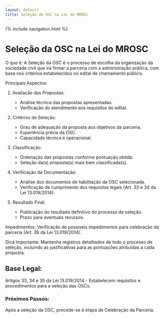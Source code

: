 ```yaml
---
layout: default
title: Seleção da OSC na Lei do MROSC
---
```


{% include navigation.html %}

<script>
document.documentElement.lang = 'pt-BR';
</script>

# Seleção da OSC na Lei do MROSC

O que é:
A Seleção da OSC é o processo de escolha da organização da sociedade civil que irá firmar a parceria com a administração pública, com base nos critérios estabelecidos no edital de chamamento público.

Principais Aspectos:

1. Avaliação das Propostas:
   - Análise técnica das propostas apresentadas.
   - Verificação do atendimento aos requisitos do edital.

2. Critérios de Seleção:
   - Grau de adequação da proposta aos objetivos da parceria.
   - Experiência prévia da OSC.
   - Capacidade técnica e operacional.

3. Classificação:
   - Ordenação das propostas conforme pontuação obtida.
   - Seleção da(s) proposta(s) mais bem classificada(s).

4. Verificação de Documentação:
   - Análise dos documentos de habilitação da OSC selecionada.
   - Verificação de cumprimento dos requisitos legais (Art. 33 e 34 da Lei 13.019/2014).

5. Resultado Final:
   - Publicação do resultado definitivo do processo de seleção.
   - Prazo para eventuais recursos.

Impedimentos:
Verificação de possíveis impedimentos para celebração da parceria (Art. 39 da Lei 13.019/2014).

Dica Importante:
Mantenha registros detalhados de todo o processo de seleção, incluindo as justificativas para as pontuações atribuídas a cada proposta.

## Base Legal:
Artigos 33, 34 e 35 da Lei 13.019/2014 - Estabelecem requisitos e procedimentos para a seleção das OSCs.

### Próximos Passos:
Após a seleção da OSC, procede-se à etapa de Celebração da Parceria.
